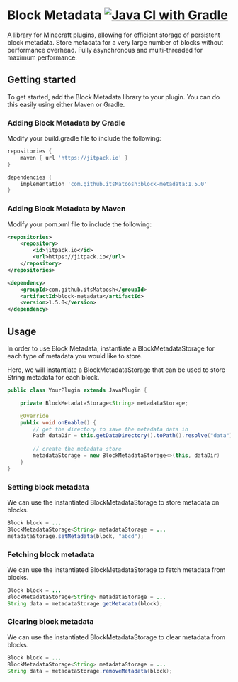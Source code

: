 # Block Metadata [![Java CI with Gradle](https://github.com/itsMatoosh/block-metadata/actions/workflows/gradle.yml/badge.svg)](https://github.com/itsMatoosh/block-metadata/actions/workflows/gradle.yml)
A library for Minecraft plugins, allowing for efficient storage of persistent block metadata.
Store metadata for a very large number of blocks without performance overhead.
Fully asynchronous and multi-threaded for maximum performance.
## Getting started
To get started, add the Block Metadata library to your plugin. You can do this easily using either Maven or Gradle.
### Adding Block Metadata by Gradle
Modify your build.gradle file to include the following:
```groovy
repositories {
	maven { url 'https://jitpack.io' }
}

dependencies {
	implementation 'com.github.itsMatoosh:block-metadata:1.5.0'
}
```
### Adding Block Metadata by Maven
Modify your pom.xml file to include the following:
```xml
<repositories>
    <repository>
        <id>jitpack.io</id>
        <url>https://jitpack.io</url>
    </repository>
</repositories>

<dependency>
    <groupId>com.github.itsMatoosh</groupId>
    <artifactId>block-metadata</artifactId>
    <version>1.5.0</version>
</dependency>
```

## Usage
In order to use Block Metadata, instantiate a BlockMetadataStorage for each type of metadata you would like to store.

Here, we will instantiate a BlockMetadataStorage that can be used to store String metadata for each block.
```java
public class YourPlugin extends JavaPlugin {

    private BlockMetadataStorage<String> metadataStorage;

    @Override
    public void onEnable() {
        // get the directory to save the metadata data in
        Path dataDir = this.getDataDirectory().toPath().resolve("data");
    
        // create the metadata store
        metadataStorage = new BlockMetadataStorage<>(this, dataDir)       
    }
}
```
### Setting block metadata
We can use the instantiated BlockMetadataStorage to store metadata on blocks.
```java
Block block = ...
BlockMetadataStorage<String> metadataStorage = ...
metadataStorage.setMetadata(block, "abcd");
```
### Fetching block metadata
We can use the instantiated BlockMetadataStorage to fetch metadata from blocks.
```java
Block block = ...
BlockMetadataStorage<String> metadataStorage = ...
String data = metadataStorage.getMetadata(block);
```
### Clearing block metadata
We can use the instantiated BlockMetadataStorage to clear metadata from blocks.
```java
Block block = ...
BlockMetadataStorage<String> metadataStorage = ...
String data = metadataStorage.removeMetadata(block);
```
